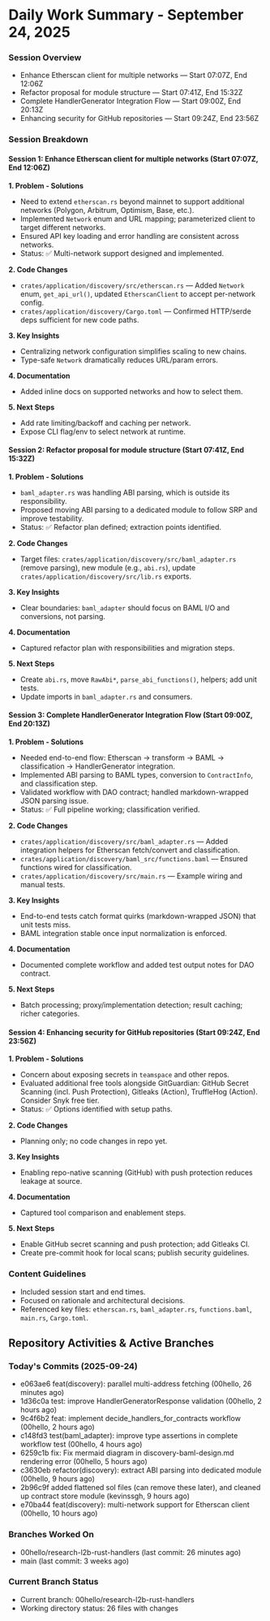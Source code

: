 # Daily Work Summary - September 24, 2025

### Session Overview
- Enhance Etherscan client for multiple networks — Start 07:07Z, End 12:06Z
- Refactor proposal for module structure — Start 07:41Z, End 15:32Z
- Complete HandlerGenerator Integration Flow — Start 09:00Z, End 20:13Z
- Enhancing security for GitHub repositories — Start 09:24Z, End 23:56Z

### Session Breakdown

#### Session 1: Enhance Etherscan client for multiple networks (Start 07:07Z, End 12:06Z)

**1. Problem - Solutions**
- Need to extend `etherscan.rs` beyond mainnet to support additional networks (Polygon, Arbitrum, Optimism, Base, etc.).
- Implemented `Network` enum and URL mapping; parameterized client to target different networks.
- Ensured API key loading and error handling are consistent across networks.
- Status: ✅ Multi-network support designed and implemented.

**2. Code Changes**
- `crates/application/discovery/src/etherscan.rs` — Added `Network` enum, `get_api_url()`, updated `EtherscanClient` to accept per-network config.
- `crates/application/discovery/Cargo.toml` — Confirmed HTTP/serde deps sufficient for new code paths.

**3. Key Insights**
- Centralizing network configuration simplifies scaling to new chains.
- Type-safe `Network` dramatically reduces URL/param errors.

**4. Documentation**
- Added inline docs on supported networks and how to select them.

**5. Next Steps**
- Add rate limiting/backoff and caching per network.
- Expose CLI flag/env to select network at runtime.

#### Session 2: Refactor proposal for module structure (Start 07:41Z, End 15:32Z)

**1. Problem - Solutions**
- `baml_adapter.rs` was handling ABI parsing, which is outside its responsibility.
- Proposed moving ABI parsing to a dedicated module to follow SRP and improve testability.
- Status: ✅ Refactor plan defined; extraction points identified.

**2. Code Changes**
- Target files: `crates/application/discovery/src/baml_adapter.rs` (remove parsing), new module (e.g., `abi.rs`), update `crates/application/discovery/src/lib.rs` exports.

**3. Key Insights**
- Clear boundaries: `baml_adapter` should focus on BAML I/O and conversions, not parsing.

**4. Documentation**
- Captured refactor plan with responsibilities and migration steps.

**5. Next Steps**
- Create `abi.rs`, move `RawAbi*`, `parse_abi_functions()`, helpers; add unit tests.
- Update imports in `baml_adapter.rs` and consumers.

#### Session 3: Complete HandlerGenerator Integration Flow (Start 09:00Z, End 20:13Z)

**1. Problem - Solutions**
- Needed end-to-end flow: Etherscan → transform → BAML → classification → HandlerGenerator integration.
- Implemented ABI parsing to BAML types, conversion to `ContractInfo`, and classification step.
- Validated workflow with DAO contract; handled markdown-wrapped JSON parsing issue.
- Status: ✅ Full pipeline working; classification verified.

**2. Code Changes**
- `crates/application/discovery/src/baml_adapter.rs` — Added integration helpers for Etherscan fetch/convert and classification.
- `crates/application/discovery/baml_src/functions.baml` — Ensured functions wired for classification.
- `crates/application/discovery/src/main.rs` — Example wiring and manual tests.

**3. Key Insights**
- End-to-end tests catch format quirks (markdown-wrapped JSON) that unit tests miss.
- BAML integration stable once input normalization is enforced.

**4. Documentation**
- Documented complete workflow and added test output notes for DAO contract.

**5. Next Steps**
- Batch processing; proxy/implementation detection; result caching; richer categories.

#### Session 4: Enhancing security for GitHub repositories (Start 09:24Z, End 23:56Z)

**1. Problem - Solutions**
- Concern about exposing secrets in `teamspace` and other repos.
- Evaluated additional free tools alongside GitGuardian: GitHub Secret Scanning (incl. Push Protection), Gitleaks (Action), TruffleHog (Action). Consider Snyk free tier.
- Status: ✅ Options identified with setup paths.

**2. Code Changes**
- Planning only; no code changes in repo yet.

**3. Key Insights**
- Enabling repo-native scanning (GitHub) with push protection reduces leakage at source.

**4. Documentation**
- Captured tool comparison and enablement steps.

**5. Next Steps**
- Enable GitHub secret scanning and push protection; add Gitleaks CI.
- Create pre-commit hook for local scans; publish security guidelines.

### Content Guidelines
- Included session start and end times.
- Focused on rationale and architectural decisions.
- Referenced key files: `etherscan.rs`, `baml_adapter.rs`, `functions.baml`, `main.rs`, `Cargo.toml`.



## Repository Activities & Active Branches

### Today's Commits (2025-09-24)
- e063ae6 feat(discovery): parallel multi-address fetching (00hello, 26 minutes ago)
- 1d36c0a test: improve HandlerGeneratorResponse validation (00hello, 2 hours ago)
- 9c4f6b2 feat: implement decide_handlers_for_contracts workflow (00hello, 2 hours ago)
- c148fd3 test(baml_adapter): improve type assertions in complete workflow test (00hello, 4 hours ago)
- 6259c1b fix: Fix mermaid diagram in discovery-baml-design.md rendering error (00hello, 5 hours ago)
- c3630eb refactor(discovery): extract ABI parsing into dedicated module (00hello, 9 hours ago)
- 2b96c9f added flattened sol files (can remove these later), and cleaned up contract store module (kevinssgh, 9 hours ago)
- e70ba44 feat(discovery): multi-network support for Etherscan client (00hello, 10 hours ago)

### Branches Worked On
- 00hello/research-l2b-rust-handlers (last commit: 26 minutes ago)
- main (last commit: 3 weeks ago)

### Current Branch Status
- Current branch: 00hello/research-l2b-rust-handlers
- Working directory status: 26 files with changes
